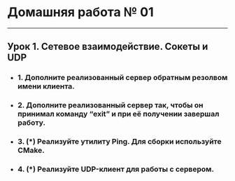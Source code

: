 # Домашняя работа № 01
-------------------------------
## Урок 1. Сетевое взаимодействие. Сокеты и UDP

- ### 1. Дополните реализованный сервер обратным резолвом имени клиента.

- ### 2. Дополните реализованный сервер так, чтобы он принимал команду “exit” и при её получении завершал работу.

- ### 3. (*) Реализуйте утилиту Ping. Для сборки используйте CMake.

- ### 4. (*) Реализуйте UDP-клиент для работы с сервером.
